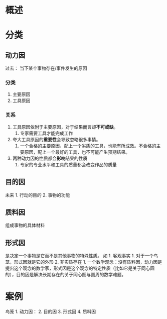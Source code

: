 # 概述
# 分类
## 动力因
过去： 当下某个事物存在/事件发生的原因
### 分类
1. 主要原因
2. 工具原因
### 关系
1. 工具原因依附于主要原因，对于结果而言却**不可或缺**。
	1. 专家需要工具才能完成工作
2. 夸大工具原因的**重要性**会导致忽略很多事情。
	1. 一个合格的主要原因，配上一个劣质的工具，也能有所成效。不合格的主要原因，配上一个最好的工具，也不可能产生预期结果。
3. 两种动力因的性质都会**影响**结果的性质
	1. 专家的专业水平和工具的质量都会改变作品的质量
## 目的因
未来
	1. 行动的目的
	2. 事物的功能
## 质料因
组成事物的具体材料
## 形式因
是决定一个事物是它而不是其他事物的特殊性质。
如
	1. 客观事实
		1. 对于一个鸟笼，形式因就是它的外形
	2. 非实质存在
		1. 一个数学观念：没有质料因，动力因是提出这个观念的数学家，形式因是这个观念的特定性质（比如它是关于同心圆的），目的因是解决长期存在的关于同心圆与圆周的数学难题。

# 案例
鸟笼
	1. 动力因：
	2. 目的因
	3. 形式因
	4. 质料因